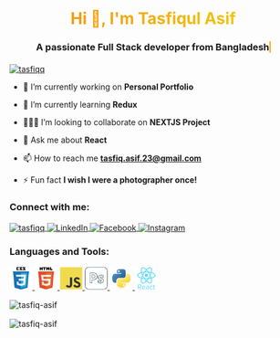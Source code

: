 <h1 align="center">
  <a href="#" style="text-decoration: none; color: black;">
    <span style="
      background: linear-gradient(90deg, #f39c12, #f1c40f, #e67e22, #d35400, #e74c3c);
      background-size: 400%;
      -webkit-background-clip: text;
      -webkit-text-fill-color: transparent;
      animation: gradient 10s ease infinite;">
      Hi 👋, I'm Tasfiqul Asif
    </span>
  </a>
</h1>

<h3 align="center">
  <span style="display:inline-block; overflow:hidden; white-space:nowrap; border-right: .15em solid orange; animation: typing 3.5s steps(30, end), blink-caret .75s step-end infinite;">
    A passionate Full Stack developer from Bangladesh
  </span>
</h3>

<p align="left"> 
  <a href="https://twitter.com/tasfiqq" target="blank">
    <img src="https://img.shields.io/twitter/follow/tasfiqq?logo=twitter&style=for-the-badge" alt="tasfiqq" />
  </a> 
</p>

- 🔭 I’m currently working on **Personal Portfolio**

- 🌱 I’m currently learning **Redux**

- 🧑‍🤝‍🧑 I’m looking to collaborate on **NEXTJS Project**

- 💬 Ask me about **React**

- 📫 How to reach me **tasfiq.asif.23@gmail.com**

- ⚡ Fun fact **I wish I were a photographer once!**

<h3 align="left">Connect with me:</h3>
<p align="left">
  <a href="https://twitter.com/tasfiqq" target="blank">
    <img align="center" src="https://raw.githubusercontent.com/rahuldkjain/github-profile-readme-generator/master/src/images/icons/Social/twitter.svg" alt="tasfiqq" height="30" width="40" />
  </a>
  <a href="https://linkedin.com/in/https://www.linkedin.com/in/s-m-tasfiqul-asif" target="blank">
    <img align="center" src="https://raw.githubusercontent.com/rahuldkjain/github-profile-readme-generator/master/src/images/icons/Social/linked-in-alt.svg" alt="LinkedIn" height="30" width="40" />
  </a>
  <a href="https://fb.com/https://www.facebook.com/tasfiq/" target="blank">
    <img align="center" src="https://raw.githubusercontent.com/rahuldkjain/github-profile-readme-generator/master/src/images/icons/Social/facebook.svg" alt="Facebook" height="30" width="40" />
  </a>
  <a href="https://instagram.com/tasfiq.sunny" target="blank">
    <img align="center" src="https://raw.githubusercontent.com/rahuldkjain/github-profile-readme-generator/master/src/images/icons/Social/instagram.svg" alt="Instagram" height="30" width="40" />
  </a>
</p>

<h3 align="left">Languages and Tools:</h3>
<p align="left"> 
  <a href="https://www.w3schools.com/css/" target="_blank" rel="noreferrer"> 
    <img src="https://raw.githubusercontent.com/devicons/devicon/master/icons/css3/css3-original-wordmark.svg" alt="css3" width="40" height="40" style="transform:scale(1); transition: transform .2s;" onmouseover="this.style.transform='scale(1.2)';" onmouseout="this.style.transform='scale(1)';"/> 
  </a>
  <a href="https://www.w3.org/html/" target="_blank" rel="noreferrer"> 
    <img src="https://raw.githubusercontent.com/devicons/devicon/master/icons/html5/html5-original-wordmark.svg" alt="html5" width="40" height="40" style="transform:scale(1); transition: transform .2s;" onmouseover="this.style.transform='scale(1.2)';" onmouseout="this.style.transform='scale(1)';"/> 
  </a>
  <a href="https://developer.mozilla.org/en-US/docs/Web/JavaScript" target="_blank" rel="noreferrer"> 
    <img src="https://raw.githubusercontent.com/devicons/devicon/master/icons/javascript/javascript-original.svg" alt="javascript" width="40" height="40" style="transform:scale(1); transition: transform .2s;" onmouseover="this.style.transform='scale(1.2)';" onmouseout="this.style.transform='scale(1)';"/> 
  </a>
  <a href="https://www.photoshop.com/en" target="_blank" rel="noreferrer"> 
    <img src="https://raw.githubusercontent.com/devicons/devicon/master/icons/photoshop/photoshop-line.svg" alt="photoshop" width="40" height="40" style="transform:scale(1); transition: transform .2s;" onmouseover="this.style.transform='scale(1.2)';" onmouseout="this.style.transform='scale(1)';"/> 
  </a> 
  <a href="https://www.python.org" target="_blank" rel="noreferrer"> 
    <img src="https://raw.githubusercontent.com/devicons/devicon/master/icons/python/python-original.svg" alt="python" width="40" height="40" style="transform:scale(1); transition: transform .2s;" onmouseover="this.style.transform='scale(1.2)';" onmouseout="this.style.transform='scale(1)';"/> 
  </a> 
  <a href="https://reactjs.org/" target="_blank" rel="noreferrer"> 
    <img src="https://raw.githubusercontent.com/devicons/devicon/master/icons/react/react-original-wordmark.svg" alt="react" width="40" height="40" style="transform:scale(1); transition: transform .2s;" onmouseover="this.style.transform='scale(1.2)';" onmouseout="this.style.transform='scale(1)';"/> 
  </a> 
</p>

<p><img align="center" src="https://github-readme-stats.vercel.app/api/top-langs?username=Tasfiq-asif&show_icons=true&locale=en&layout=compact" alt="tasfiq-asif" /></p>

<p><img align="center" src="https://github-readme-streak-stats.herokuapp.com/?user=Tasfiq-asif&" alt="tasfiq-asif" /></p>



